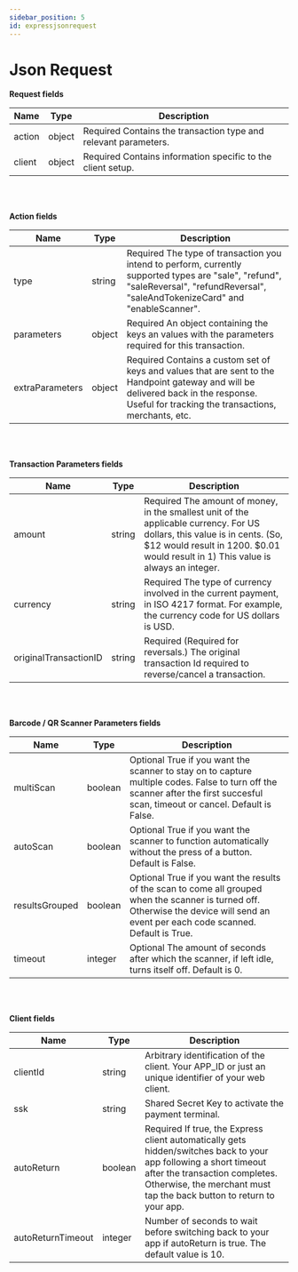 ```yaml
---
sidebar_position: 5
id: expressjsonrequest
---
```


# Json Request

**Request fields**

| Name      | Type | Description |
| ----------- | ----------- | ----------- |
| action      | object       | <span class="badge badge--primary">Required</span> Contains the transaction type and relevant parameters.|
| client     | object        | <span class="badge badge--primary">Required</span> Contains information specific to the client setup. |

<br></br>

**Action fields**

| Name      | Type | Description |
| ----------- | ----------- | ----------- |
| type      | string       | <span class="badge badge--primary">Required</span> The type of transaction you intend to perform, currently supported types are "sale", "refund", "saleReversal", "refundReversal", "saleAndTokenizeCard" and "enableScanner".|
| parameters     | object        | <span class="badge badge--primary">Required</span> An object containing the keys an values with the parameters required for this transaction. |
| extraParameters     | object        | <span class="badge badge--primary">Required</span> Contains a custom set of keys and values that are sent to the Handpoint gateway and will be delivered back in the response. Useful for tracking the transactions, merchants, etc.|

<br></br>

**Transaction Parameters fields**

| Name      | Type | Description |
| ----------- | ----------- | ----------- |
| amount      | string       | <span class="badge badge--primary">Required</span> The amount of money, in the smallest unit of the applicable currency. For US dollars, this value is in cents. (So, $12 would result in 1200. $0.01 would result in 1) This value is always an integer.|
| currency     | string        | <span class="badge badge--primary">Required</span> The type of currency involved in the current payment, in ISO 4217 format. For example, the currency code for US dollars is USD. |
| originalTransactionID     | string        | <span class="badge badge--primary">Required</span> (Required for reversals.) The original transaction Id required to reverse/cancel a transaction.|

<br></br>

**Barcode / QR Scanner Parameters fields**

| Name      | Type | Description |
| ----------- | ----------- | ----------- |
| multiScan      | boolean       | <span class="badge badge--secondary">Optional</span> True if you want the scanner to stay on to capture multiple codes. False to turn off the scanner after the first succesful scan, timeout or cancel. Default is False.|
| autoScan     | boolean        | <span class="badge badge--secondary">Optional</span> True if you want the scanner to function automatically without the press of a button. Default is False. |
| resultsGrouped     | boolean        | <span class="badge badge--secondary">Optional</span> True if you want the results of the scan to come all grouped when the scanner is turned off. Otherwise the device will send an event per each code scanned. Default is True.|
| timeout     | integer        | <span class="badge badge--secondary">Optional</span> The amount of seconds after which the scanner, if left idle, turns itself off. Default is 0.|

<br></br>

**Client fields**

| Name      | Type | Description |
| ----------- | ----------- | ----------- |
| clientId      | string       | Arbitrary identification of the client. Your APP_ID or just an unique identifier of your web client.|
| ssk     | string        | Shared Secret Key to activate the payment terminal. |
| autoReturn     | boolean        | <span class="badge badge--primary">Required</span> If true, the Express client automatically gets hidden/switches back to your app following a short timeout after the transaction completes. Otherwise, the merchant must tap the back button to return to your app.|
| autoReturnTimeout     | integer        | Number of seconds to wait before switching back to your app if autoReturn is true. The default value is 10.|